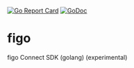 [![Go Report Card](https://goreportcard.com/badge/github.com/xcom-ag/figo)](https://goreportcard.com/report/github.com/xcom-ag/figo)
[![GoDoc](https://godoc.org/github.com/xcom-ag/figo?status.svg)](https://godoc.org/github.com/xcom-ag/figo)
# figo
figo Connect SDK (golang) (experimental)

